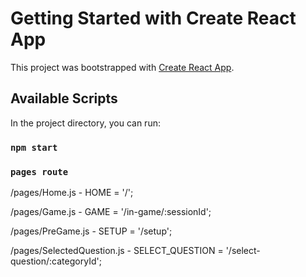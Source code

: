 # Getting Started with Create React App

This project was bootstrapped with [Create React App](https://github.com/facebook/create-react-app).

## Available Scripts

In the project directory, you can run:

### `npm start`

### `pages route`
/pages/Home.js - HOME = '/';

/pages/Game.js - GAME = '/in-game/:sessionId';

/pages/PreGame.js - SETUP = '/setup';

/pages/SelectedQuestion.js - SELECT_QUESTION = '/select-question/:categoryId';